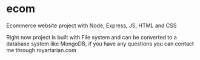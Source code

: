 # ecom
Ecommerce website project with Node, Express, JS, HTML and CSS

Right now project is built with File system and can be converted to a database system like MongoDB, if you have any questions you can contact me through royartarian.com 

